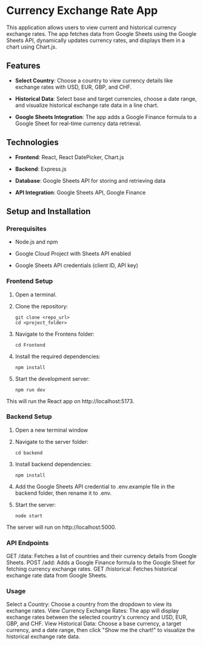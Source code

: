 Currency Exchange Rate App
==========================

This application allows users to view current and historical currency exchange rates. The app fetches data from Google Sheets using the Google Sheets API, dynamically updates currency rates, and displays them in a chart using Chart.js.

Features
--------

*   **Select Country**: Choose a country to view currency details like exchange rates with USD, EUR, GBP, and CHF.
    
*   **Historical Data**: Select base and target currencies, choose a date range, and visualize historical exchange rate data in a line chart.
    
*   **Google Sheets Integration**: The app adds a Google Finance formula to a Google Sheet for real-time currency data retrieval.
    

Technologies
------------

*   **Frontend**: React, React DatePicker, Chart.js
    
*   **Backend**: Express.js
    
*   **Database**: Google Sheets API for storing and retrieving data
    
*   **API Integration**: Google Sheets API, Google Finance
    

Setup and Installation
----------------------

### Prerequisites

*   Node.js and npm
    
*   Google Cloud Project with Sheets API enabled
    
*   Google Sheets API credentials (client ID, API key)
    

### Frontend Setup

1. Open a terminal.

2. Clone the repository:
   ```shell
   git clone <repo_url>
   cd <project_folder>
3. Navigate to the Frontens folder:
    ```shell
    cd Frontend
4. Install the required dependencies:
    ```shell
    npm install
5. Start the development server:
    ```shell
    npm run dev
This will run the React app on http://localhost:5173.

### Backend Setup

1. Open a new terminal window

2. Navigate to the server folder:
    ```shell
    cd backend
3. Install backend dependencies:
    ```shell
    npm install
4. Add the Google Sheets API credential to .env.example file in the backend folder, then rename it to .env.

5. Start the server:
    ```shell
    node start
The server will run on http://localhost:5000.

### API Endpoints

GET /data: Fetches a list of countries and their currency details from Google Sheets.
POST /add: Adds a Google Finance formula to the Google Sheet for fetching currency exchange rates.
GET /historical: Fetches historical exchange rate data from Google Sheets.

### Usage

Select a Country: Choose a country from the dropdown to view its exchange rates.
View Currency Exchange Rates: The app will display exchange rates between the selected country's currency and USD, EUR, GBP, and CHF.
View Historical Data: Choose a base currency, a target currency, and a date range, then click "Show me the chart!" to visualize the historical exchange rate data.